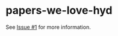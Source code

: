 papers-we-love-hyd
==================

See [Issue #1](https://github.com/punchagan/papers-we-love-hyd/issues/1) for more information.
